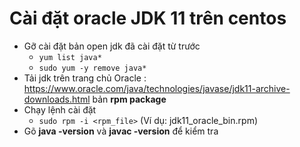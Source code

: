 # Cài đặt oracle JDK 11 trên centos

 * Gỡ cài đặt bản open jdk đã cài đặt từ trước
   * `yum list java*`
   * `sudo yum -y remove java*`
 * Tải jdk trên trang chủ Oracle : https://www.oracle.com/java/technologies/javase/jdk11-archive-downloads.html bản **rpm package**
 * Chạy lệnh cài đặt
   * `sudo rpm -i <rpm_file>`  (Ví dụ: jdk11_oracle_bin.rpm)
 * Gõ **java -version** và **javac -version** để kiểm tra